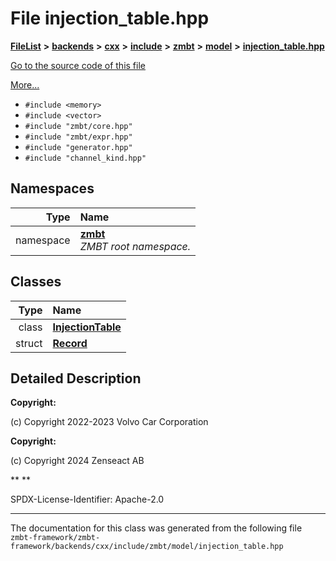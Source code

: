 

# File injection\_table.hpp



[**FileList**](files.md) **>** [**backends**](dir_e0e3bad64fbfd08934d555b945409197.md) **>** [**cxx**](dir_2a0640ff8f8d193383b3226ce9e70e40.md) **>** [**include**](dir_33cabc3ab2bb40d6ea24a24cae2f30b8.md) **>** [**zmbt**](dir_2115e3e51895e4107b806d6d2319263e.md) **>** [**model**](dir_b97e8e9bc83032fe6d4e26779db64c76.md) **>** [**injection\_table.hpp**](injection__table_8hpp.md)

[Go to the source code of this file](injection__table_8hpp_source.md)

[More...](#detailed-description)

* `#include <memory>`
* `#include <vector>`
* `#include "zmbt/core.hpp"`
* `#include "zmbt/expr.hpp"`
* `#include "generator.hpp"`
* `#include "channel_kind.hpp"`













## Namespaces

| Type | Name |
| ---: | :--- |
| namespace | [**zmbt**](namespacezmbt.md) <br>_ZMBT root namespace._  |


## Classes

| Type | Name |
| ---: | :--- |
| class | [**InjectionTable**](classzmbt_1_1InjectionTable.md) <br> |
| struct | [**Record**](structzmbt_1_1InjectionTable_1_1Record.md) <br> |


















































## Detailed Description




**Copyright:**

(c) Copyright 2022-2023 Volvo Car Corporation 




**Copyright:**

(c) Copyright 2024 Zenseact AB 




**
**

SPDX-License-Identifier: Apache-2.0 





    

------------------------------
The documentation for this class was generated from the following file `zmbt-framework/zmbt-framework/backends/cxx/include/zmbt/model/injection_table.hpp`

